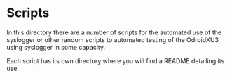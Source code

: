 # Scripts

In this directory there are a number of scripts for the automated use of the syslogger or other random scripts to automated testing of the OdroidXU3 using syslogger in some capacity.

Each script has its own directory where you will find a README detailing its use.
